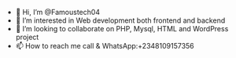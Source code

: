 - 👋 Hi, I’m @Famoustech04
- 👀 I’m interested in Web development both frontend and backend
- 💞️ I’m looking to collaborate on PHP, Mysql, HTML and WordPress project
- 📫 How to reach me call &amp; WhatsApp:+2348109157356
